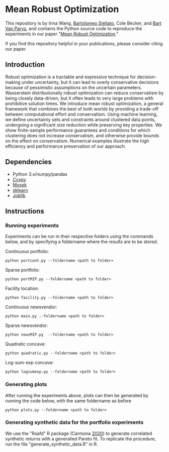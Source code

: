 # Mean Robust Optimization
This repository is by 
Irina Wang,
[Bartolomeo Stellato](https://stellato.io/),
Cole Becker,
and [Bart Van Parys](https://mitsloan.mit.edu/faculty/directory/bart-p-g-van-parys),
and contains the Python source code to
reproduce the experiments in our paper
"[Mean Robust Optimization](http://arxiv.org/abs/2207.10820)."

If you find this repository helpful in your publications,
please consider citing our paper.

## Introduction
Robust optimization is a tractable and expressive technique for decision-making under uncertainty, but it can lead to overly conservative decisions because of pessimistic assumptions on the uncertain parameters.
Wasserstein distributionally robust optimization can reduce conservatism by being closely data-driven, but it often leads to very large problems with prohibitive solution times.
We introduce mean robust optimization, a general framework that combines the best of both worlds by providing a trade-off between computational effort and conservatism.
Using machine learning, we define uncertainty sets and constraints around clustered data points, undergoing a significant size reduction while preserving key properties.
We show finite-sample performance guarantees and conditions for which clustering does not increase conservatism, and otherwise provide bounds on the effect on conservatism.
Numerical examples illustrate the high efficiency and performance preservation of our approach.

## Dependencies
+ Python 3.x/numpy/pandas
+ [Cvxpy](https://www.cvxpy.org/index.html)
+ [Mosek](https://www.mosek.com/)
+ [sklearn](https://scikit-learn.org/stable/modules/clustering.html#clustering)
+ [Joblib](https://joblib.readthedocs.io/en/latest/)

## Instructions
### Running experiments
Experiments can be run in their respective folders using the commands below, and by specifying a foldername where the results are to be stored.


Continuous portfolio: 
```
python portcont.py --foldername <path to folder>
```
Sparse portfolio:
```
python portMIP.py --foldername <path to folder>
```
Facility location:
```
python facility.py --foldername <path to folder>
```
Continuous newsvendor:
```
python main.py --foldername <path to folder>
```
Sparse newsvendor:
```
python newsMIP.py  --foldername <path to folder>
```
Quadratic concave:
```
python quadratic.py --foldername <path to folder>
```
Log-sum-exp concave:
```
python logsumexp.py --foldername <path to folder>
```

### Generating plots

After running the experiments above, plots can then be generated by running the code below, with the same foldername as before

```
python plots.py --foldername <path to folder>
```

### Generating synthetic data for the portfolio experiments
We use the "Rsafd" R package (Carmona [2020](https://r-forge.r-project.org/R/?group_id=592)) to generate correlated synthetic returns with a generalied Pareto fit. To replicate the procedure, run the file "generate_synthetic_data.R" in R. 